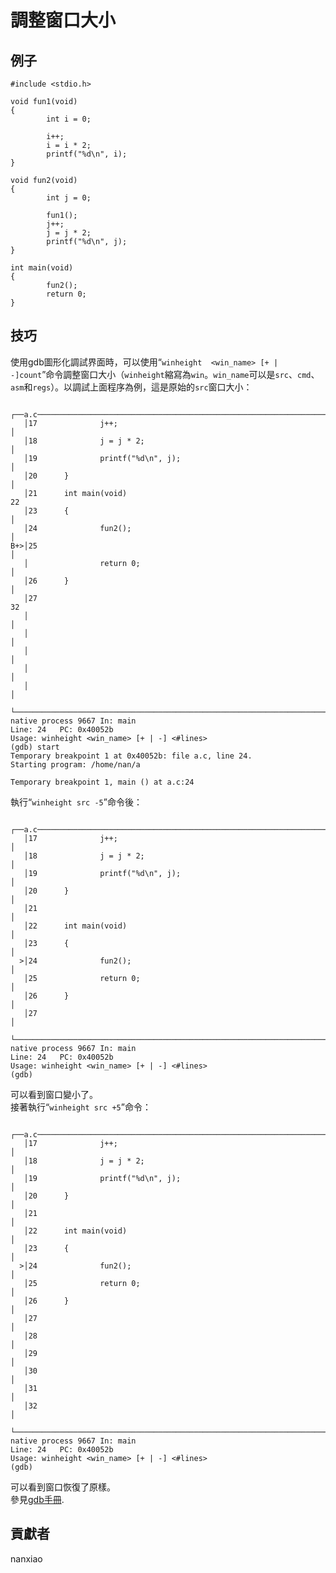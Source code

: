 # 調整窗口大小
## 例子
	#include <stdio.h>
	
	void fun1(void)
	{
	        int i = 0;
	
	        i++;
	        i = i * 2;
	        printf("%d\n", i);
	}
	
	void fun2(void)
	{
	        int j = 0;
	
	        fun1();
	        j++;
	        j = j * 2;
	        printf("%d\n", j);
	}
	
	int main(void)
	{
	        fun2();
	        return 0;
	}


## 技巧
使用gdb圖形化調試界面時，可以使用“`winheight  <win_name> [+ | -]count`”命令調整窗口大小（`winheight`縮寫為`win`。`win_name`可以是`src`、`cmd`、`asm`和`regs`）。以調試上面程序為例，這是原始的`src`窗口大小：  

	   ┌──a.c──────────────────────────────────────────────────────────────────────────────────────────┐
	   │17              j++;                                                                           │
	   │18              j = j * 2;                                                                     │
	   │19              printf("%d\n", j);                                                             │
	   │20      }                                                                                      │
	   │21      int main(void)                                                                        22
	   │23      {                                                                                      │
	   │24              fun2();                                                                        │
	B+>│25                                                                                             │
	   │                return 0;                                                                      │
	   │26      }                                                                                      │
	   │27                                                                                            32
	   │                                                                                               │
	   │                                                                                               │
	   │                                                                                               │
	   │                                                                                               │
	   │                                                                                               │
	   └───────────────────────────────────────────────────────────────────────────────────────────────┘
	native process 9667 In: main                                                Line: 24   PC: 0x40052b
	Usage: winheight <win_name> [+ | -] <#lines>
	(gdb) start
	Temporary breakpoint 1 at 0x40052b: file a.c, line 24.
	Starting program: /home/nan/a
	
	Temporary breakpoint 1, main () at a.c:24

執行“`winheight src -5`”命令後：

	   ┌──a.c──────────────────────────────────────────────────────────────────────────────────────────┐
	   │17              j++;                                                                           │
	   │18              j = j * 2;                                                                     │
	   │19              printf("%d\n", j);                                                             │
	   │20      }                                                                                      │
	   │21                                                                                             │
	   │22      int main(void)                                                                         │
	   │23      {                                                                                      │
	  >│24              fun2();                                                                        │
	   │25              return 0;                                                                      │
	   │26      }                                                                                      │
	   │27                                                                                             │
	   └───────────────────────────────────────────────────────────────────────────────────────────────┘
	native process 9667 In: main                                               Line: 24   PC: 0x40052b
	Usage: winheight <win_name> [+ | -] <#lines>
	(gdb)
可以看到窗口變小了。  
接著執行“`winheight src +5`”命令：  

	   ┌──a.c──────────────────────────────────────────────────────────────────────────────────────────┐
	   │17              j++;                                                                           │
	   │18              j = j * 2;                                                                     │
	   │19              printf("%d\n", j);                                                             │
	   │20      }                                                                                      │
	   │21                                                                                             │
	   │22      int main(void)                                                                         │
	   │23      {                                                                                      │
	  >│24              fun2();                                                                        │
	   │25              return 0;                                                                      │
	   │26      }                                                                                      │
	   │27                                                                                             │
	   │28                                                                                             │
	   │29                                                                                             │
	   │30                                                                                             │
	   │31                                                                                             │
	   │32                                                                                             │
	   └───────────────────────────────────────────────────────────────────────────────────────────────┘
	native process 9667 In: main                                               Line: 24   PC: 0x40052b
	Usage: winheight <win_name> [+ | -] <#lines>
	(gdb)
可以看到窗口恢復了原樣。  
參見[gdb手冊](https://sourceware.org/gdb/onlinedocs/gdb/TUI-Commands.html).

## 貢獻者

nanxiao
